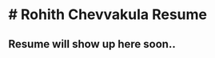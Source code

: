 <html>
  <head>
  <h1>
    # Rohith Chevvakula Resume
  </h1>
    </head>
  <body>
    <h2> Resume will show up here soon.. </h2>
  </body>
  </html>
